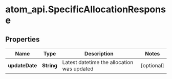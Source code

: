 # atom_api.SpecificAllocationResponse

## Properties
Name | Type | Description | Notes
------------ | ------------- | ------------- | -------------
**updateDate** | **String** | Latest datetime the allocation was updated | [optional] 


